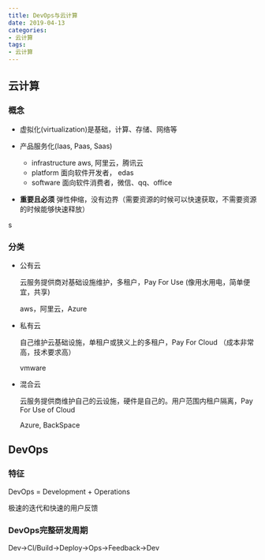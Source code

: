 ```yaml
---
title: DevOps与云计算
date: 2019-04-13
categories:
- 云计算
tags:
- 云计算
---
```


## 云计算

### 概念

- 虚拟化(virtualization)是基础，计算、存储、网络等

- 产品服务化(Iaas, Paas, Saas)      
    - infrastructure  aws, 阿里云，腾讯云
    - platform  面向软件开发者， edas
    - software  面向软件消费者，微信、qq、office

- **重要且必须** 弹性伸缩，没有边界（需要资源的时候可以快速获取，不需要资源的时候能够快速释放）

<!--more-->s

### 分类

- 公有云

    云服务提供商对基础设施维护，多租户，Pay For Use (像用水用电，简单便宜，共享)

    aws，阿里云，Azure

- 私有云

    自己维护云基础设施，单租户或狭义上的多租户，Pay For Cloud （成本非常高，技术要求高）

    vmware

- 混合云

    云服务提供商维护自己的云设施，硬件是自己的。用户范围内租户隔离，Pay For Use of Cloud

    Azure, BackSpace

## DevOps

### 特征

DevOps = Development + Operations

极速的迭代和快速的用户反馈

### DevOps完整研发周期

Dev->CI/Build->Deploy->Ops->Feedback->Dev

